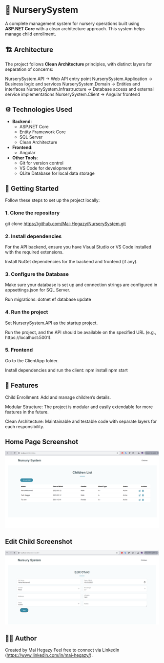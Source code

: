 # 🌱 NurserySystem

A complete management system for nursery operations built using **ASP.NET Core** with a clean architecture approach. This system helps manage child enrollment.

## 🏗️ Architecture

The project follows **Clean Architecture** principles, with distinct layers for separation of concerns:

NurserySystem.API → Web API entry point
NurserySystem.Application → Business logic and services
NurserySystem.Domain → Entities and interfaces
NurserySystem.Infrastructure → Database access and external service implementations
NurserySystem.Client → Angular frontend

## ⚙️ Technologies Used

- **Backend**:
  - ASP.NET Core
  - Entity Framework Core
  - SQL Server
  - Clean Architecture
- **Frontend**:
  - Angular
- **Other Tools**:
  - Git for version control
  - VS Code for development
  - QLite Database for local data storage 

## 🚀 Getting Started

Follow these steps to set up the project locally:

### 1. Clone the repository

git clone https://github.com/Mai-Hegazy/NurserySystem.git

### 2. Install dependencies
For the API backend, ensure you have Visual Studio or VS Code installed with the required extensions.

Install NuGet dependencies for the backend and frontend (if any).

### 3. Configure the Database
Make sure your database is set up and connection strings are configured in appsettings.json for SQL Server.

Run migrations:
  dotnet ef database update

### 4. Run the project
  Set NurserySystem.API as the startup project.

Run the project, and the API should be available on the specified URL (e.g., https://localhost:5001).

### 5. Frontend

Go to the ClientApp folder.

Install dependencies and run the client:
npm install
npm start

## 🧩 Features
Child Enrollment: Add and manage children’s details.

Modular Structure: The project is modular and easily extendable for more features in the future.

Clean Architecture: Maintainable and testable code with separate layers for each responsibility.

## Home Page Screenshot

![ChildrenList](docs/screenshots/ChildrenList.png)

## Edit Child Screenshot

![ChildrenList](docs/screenshots/EditChild.png)

## 👨‍💻 Author
Created by Mai Hegazy
Feel free to connect via LinkedIn (https://www.linkedin.com/in/mai-hegazy/).


